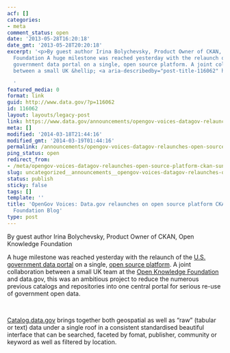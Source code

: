 ```yaml
---
acf: []
categories:
- meta
comment_status: open
date: '2013-05-28T16:20:18'
date_gmt: '2013-05-28T20:20:18'
excerpt: '<p>By guest author Irina Bolychevsky, Product Owner of CKAN, Open Knowledge
  Foundation A huge milestone was reached yesterday with the relaunch of the U.S.
  government data portal on a single, open source platform. A joint collaboration
  between a small UK &hellip; <a aria-describedby="post-title-116062" href="https://www.data.gov/announcements/opengov-voices-datagov-relaunches-open-source-platform-ckan-sunlight-foundation-blog">Continued</a></p>

  '
featured_media: 0
format: link
guid: http://www.data.gov/?p=116062
id: 116062
layout: layouts/legacy-post
link: https://www.data.gov/announcements/opengov-voices-datagov-relaunches-open-source-platform-ckan-sunlight-foundation-blog
meta: []
modified: '2014-03-18T21:44:16'
modified_gmt: '2014-03-19T01:44:16'
permalink: /announcements/opengov-voices-datagov-relaunches-open-source-platform-ckan-sunlight-foundation-blog/
ping_status: open
redirect_from:
- /meta/opengov-voices-datagov-relaunches-open-source-platform-ckan-sunlight-foundation-blog/
slug: uncategorized__announcements__opengov-voices-datagov-relaunches-open-source-platform-ckan-sunlight-foundation-blog
status: publish
sticky: false
tags: []
template: ''
title: 'OpenGov Voices: Data.gov relaunches on open source platform CKAN | Sunlight
  Foundation Blog'
type: post
---
```

By guest author Irina Bolychevsky, Product Owner of CKAN, Open Knowledge Foundation


A huge milestone was reached yesterday with the relaunch of the [U.S. government data portal](http://catalog.data.gov/dataset) on a single, [open source platform](http://ckan.org/). A joint collaboration between a small UK team at the [Open Knowledge Foundation](http://okfn.org/) and data.gov, this was an ambitious project to reduce the numerous previous catalogs and repositories into one central portal for serious re-use of government open data.


 


[Catalog.data.gov](http://catalog.data.gov/dataset) brings together both geospatial as well as “raw” (tabular or text) data under a single roof in a consistent standardised beautiful interface that can be searched, faceted by fomat, publisher, community or keyword as well as filtered by location.


